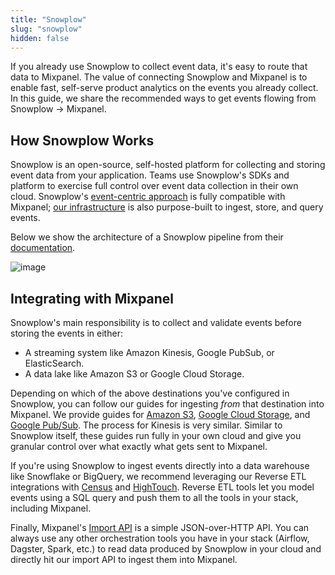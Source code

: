 ```yaml
---
title: "Snowplow"
slug: "snowplow"
hidden: false
---
```

If you already use Snowplow to collect event data, it's easy to route that data to Mixpanel. The value of connecting Snowplow and Mixpanel is to enable fast, self-serve product analytics on the events you already collect. In this guide, we share the recommended ways to get events flowing from Snowplow → Mixpanel.


## How Snowplow Works
Snowplow is an open-source, self-hosted platform for collecting and storing event data from your application. Teams use Snowplow's SDKs and platform to exercise full control over event data collection in their own cloud. Snowplow's [event-centric approach](https://docs.snowplowanalytics.com/docs/understanding-your-pipeline/canonical-event/) is fully compatible with Mixpanel; [our infrastructure](https://developer.mixpanel.com/docs/under-the-hood) is also purpose-built to ingest, store, and query events.

Below we show the architecture of a Snowplow pipeline from their [documentation](https://docs.snowplowanalytics.com/docs/understanding-your-pipeline).

![image](/230695089-ad29a224-0f8e-425a-88a5-f34be4600628.png)


## Integrating with Mixpanel
Snowplow's main responsibility is to collect and validate events before storing the events in either:

- A streaming system like Amazon Kinesis, Google PubSub, or ElasticSearch.
- A data lake like Amazon S3 or Google Cloud Storage.

Depending on which of the above destinations you've configured in Snowplow, you can follow our guides for ingesting *from* that destination into Mixpanel. We provide guides for [Amazon S3](/docs/tracking/integrations/s3-import), [Google Cloud Storage](/docs/tracking/integrations/gcs-import), and [Google Pub/Sub](/docs/tracking/integrations/google-pubsub). The process for Kinesis is very similar. Similar to Snowplow itself, these guides run fully in your own cloud and give you granular control over what exactly what gets sent to Mixpanel.

If you're using Snowplow to ingest events directly into a data warehouse like Snowflake or BigQuery, we recommend leveraging our Reverse ETL integrations with [Census](https://www.getcensus.com/integrations/mixpanel) and [HighTouch](https://hightouch.io/integrations/destinations/mixpanel). Reverse ETL tools let you model events using a SQL query and push them to all the tools in your stack, including Mixpanel.

Finally, Mixpanel's [Import API](https://developer.mixpanel.com/reference/import-events) is a simple JSON-over-HTTP API. You can always use any other orchestration tools you have in your stack (Airflow, Dagster, Spark, etc.) to read data produced by Snowplow in your cloud and directly hit our import API to ingest them into Mixpanel.
